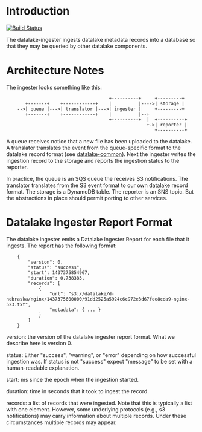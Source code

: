 Introduction
============

[![Build Status](https://travis-ci.org/planetlabs/datalake-ingester.svg)](https://travis-ci.org/planetlabs/datalake-ingester)

The datalake-ingester ingests datalake metadata records into a database so that
they may be queried by other datalake components.

Architecture Notes
==================

The ingester looks something like this:

                                          +----------+     +---------+
           +-------+    +------------+    |          |---->| storage |
        -->| queue |--->| translator |--->| ingester |     +---------+
           +-------+    +------------+    |          |--+
                                          +----------+  |  +----------+
                                                        +->| reporter |
                                                           +----------+


A queue receives notice that a new file has been uploaded to the datalake. A
translator translates the event from the queue-specific format to the datalake
record format (see
[datalake-common](https://github.com/planetlabs/datalake-common)). Next the
ingester writes the ingestion record to the storage and reports the ingestion
status to the reporter.

In practice, the queue is an SQS queue the receives S3 notifications. The
translator translates from the S3 event format to our own datalake record
format. The storage is a DynamoDB table. The reporter is an SNS topic. But the
abstractions in place should permit porting to other services.

Datalake Ingester Report Format
===============================

The datalake ingester emits a Datalake Ingester Report for each file that it
ingests. The report has the following format:

        {
            "version": 0,
            "status": "success",
            "start": 1437375854967,
            "duration": 0.738383,
			"records": [
                {
                    "url": "s3://datalake/d-nebraska/nginx/1437375600000/91dd2525a5924c6c972e3d67fee8cda9-nginx-523.txt",
                    "metadata": { ... }
                }
            ]
        }

version: the version of the datalake ingester report format. What we describe
here is version 0.

status: Either "success", "warning", or "error" depending on how successful
ingestion was. If status is not "success" expect "message" to be set with a
human-readable explanation.

start: ms since the epoch when the ingestion started.

duration: time in seconds that it took to ingest the record.

records: a list of records that were ingested. Note that this is typically a
list with one element. However, some underlying protocols (e.g., s3
notifications) may carry information about multiple records. Under these
circumstances multiple records may appear.
